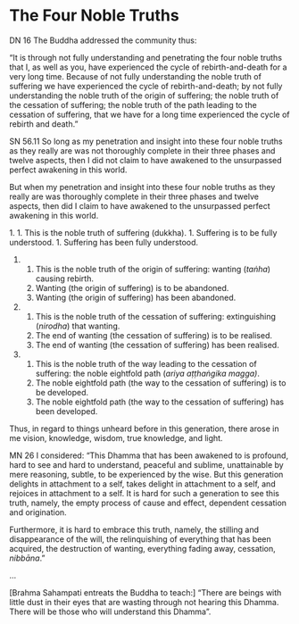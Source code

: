 # The Four Noble Truths

<span className="sutta-ref">DN 16</span> The Buddha addressed the community thus:

“It is through not fully understanding and penetrating the four noble truths that I, as well as you, have experienced the cycle of rebirth-and-death for a very long time. Because of not fully understanding the noble truth of suffering we have experienced the cycle of rebirth-and-death; by not fully understanding the noble truth of the origin of suffering; the noble truth of the cessation of suffering; the noble truth of the path leading to the cessation of suffering, that we have for a long time experienced the cycle of rebirth and death.”

<span className="sutta-ref">SN 56.11</span> So long as my penetration and insight into these four noble truths as they really are was not thoroughly complete in their three phases and twelve aspects, then I did not claim to have awakened to the unsurpassed perfect awakening in this world.

But when my penetration and insight into these four noble truths as they really are was thoroughly complete in their three phases and twelve aspects, then did I claim to have awakened to the unsurpassed perfect awakening in this world.

<div className="alpha-numeric-list">
1.
    1. This is the noble truth of suffering (dukkha).
    1. Suffering is to be fully understood.
    1. Suffering has been fully understood.

1.
    1. This is the noble truth of the origin of suffering: wanting (_taṅha_) causing rebirth.
    1. Wanting (the origin of suffering) is to be abandoned.
    1. Wanting (the origin of suffering) has been abandoned.

1.
    1. This is the noble truth of the cessation of suffering: extinguishing (_nirodha_) that wanting.
    1. The end of wanting (the cessation of suffering) is to be realised.
    1. The end of wanting (the cessation of suffering) has been realised.

1.
    1. This is the noble truth of the way leading to the cessation of suffering: the noble eightfold path (_ariya aṭṭhaṅgika magga)_.
    1. The noble eightfold path (the way to the cessation of suffering) is to be developed.
    1. The noble eightfold path (the way to the cessation of suffering) has been developed.
</div>

Thus, in regard to things unheard before in this generation, there arose in me vision, knowledge, wisdom, true knowledge, and light.

<span className="sutta-ref">MN 26</span> I considered: “This Dhamma that has been awakened to is profound, hard to see and hard to understand, peaceful and sublime, unattainable by mere reasoning, subtle, to be experienced by the wise. But this generation delights in attachment to a self, takes delight in attachment to a self, and rejoices in attachment to a self. It is hard for such a generation to see this truth, namely, the empty process of cause and effect, dependent cessation and origination.

Furthermore, it is hard to embrace this truth, namely, the stilling and disappearance of the will, the relinquishing of everything that has been acquired, the destruction of wanting, everything fading away, cessation, _nibbāna_.”

…

\[Brahma Sahampati entreats the Buddha to teach:] “There are beings with little dust in their eyes that are wasting through not hearing this Dhamma. There will be those who will understand this Dhamma”.
